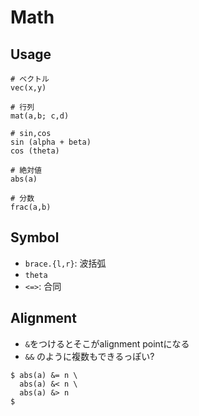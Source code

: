 # Math

## Usage

```
# ベクトル
vec(x,y)

# 行列
mat(a,b; c,d)

# sin,cos
sin (alpha + beta)
cos (theta)

# 絶対値
abs(a)

# 分数
frac(a,b)
```

## Symbol

* `brace.{l,r}`: 波括弧
* `theta`
* `<=>`: 合同


## Alignment

* `&`をつけるとそこがalignment pointになる
* `&&` のように複数もできるっぽい?

```typst
$ abs(a) &= n \ 
  abs(a) &< n \
  abs(a) &> n 
$
```
